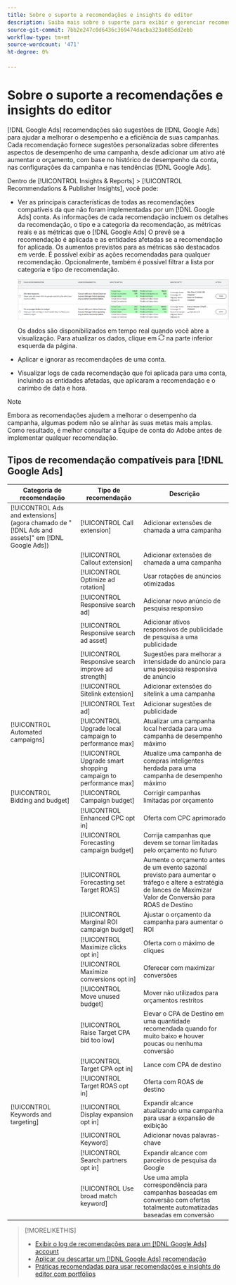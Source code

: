 ```yaml
---
title: Sobre o suporte a recomendações e insights do editor
description: Saiba mais sobre o suporte para exibir e gerenciar recomendações e insights do editor.
source-git-commit: 7bb2e247c0d6436c369474dacba323a085dd2ebb
workflow-type: tm+mt
source-wordcount: '471'
ht-degree: 0%

---
```


# Sobre o suporte a recomendações e insights do editor

[!DNL Google Ads] recomendações são sugestões de [!DNL Google Ads] para ajudar a melhorar o desempenho e a eficiência de suas campanhas. Cada recomendação fornece sugestões personalizadas sobre diferentes aspectos de desempenho de uma campanha, desde adicionar um ativo até aumentar o orçamento, com base no histórico de desempenho da conta, nas configurações da campanha e nas tendências [!DNL Google Ads].

Dentro de [!UICONTROL Insights & Reports] > [!UICONTROL Recommendations & Publisher Insights], você pode:

* Ver as principais características de todas as recomendações compatíveis da que não foram implementadas por um [!DNL Google Ads]<!-- or [Microsoft Advertising]--> conta. As informações de cada recomendação incluem os detalhes da recomendação, o tipo e a categoria da recomendação, as métricas reais e as métricas que o [!DNL Google Ads] O prevê se a recomendação é aplicada e as entidades afetadas se a recomendação for aplicada. Os aumentos previstos para as métricas são destacados em verde. É possível exibir as ações recomendadas para qualquer recomendação. Opcionalmente, também é possível filtrar a lista por categoria e tipo de recomendação.

   ![Interface do usuário do Recommendations](/help/search-social-commerce/assets/recommendations-ui.png "Interface do usuário do Recommendations")

   Os dados são disponibilizados em tempo real quando você abre a visualização. Para atualizar os dados, clique em ![Atualizar](/help/search-social-commerce/assets/refresh.png "Atualizar") na parte inferior esquerda da página.

* Aplicar e ignorar as recomendações de uma conta.

* Visualizar logs de cada recomendação que foi aplicada para uma conta, incluindo as entidades afetadas, que aplicaram a recomendação e o carimbo de data e hora.

>[!NOTE]
>
>Embora as recomendações ajudem a melhorar o desempenho da campanha, algumas podem não se alinhar às suas metas mais amplas. Como resultado, é melhor consultar a Equipe de conta do Adobe antes de implementar qualquer recomendação.

## Tipos de recomendação compatíveis para [!DNL Google Ads]

| Categoria de recomendação | Tipo de recomendação | Descrição |
| --- | --- | --- |
| [!UICONTROL Ads and extensions] (agora chamado de &quot;[!DNL Ads and assets]&quot; em [!DNL Google Ads]) | [!UICONTROL Call extension] | Adicionar extensões de chamada a uma campanha |
|  | [!UICONTROL Callout extension] | Adicionar extensões de chamada a uma campanha |
|  | [!UICONTROL Optimize ad rotation] | Usar rotações de anúncios otimizadas |
|  | [!UICONTROL Responsive search ad] | Adicionar novo anúncio de pesquisa responsivo |
|  | [!UICONTROL Responsive search ad asset] | Adicionar ativos responsivos de publicidade de pesquisa a uma publicidade |
|  | [!UICONTROL Responsive search improve ad strength] | Sugestões para melhorar a intensidade do anúncio para uma pesquisa responsiva de anúncio |
|  | [!UICONTROL Sitelink extension] | Adicionar extensões do sitelink a uma campanha |
|  | [!UICONTROL Text ad] | Adicionar sugestões de publicidade |
| [!UICONTROL Automated campaigns] | [!UICONTROL Upgrade local campaign to performance max] | Atualizar uma campanha local herdada para uma campanha de desempenho máximo |
|  | [!UICONTROL Upgrade smart shopping campaign to performance max] | Atualize uma campanha de compras inteligentes herdada para uma campanha de desempenho máximo |
| [!UICONTROL Bidding and budget] | [!UICONTROL Campaign budget] | Corrigir campanhas limitadas por orçamento |
|  | [!UICONTROL Enhanced CPC opt in] | Oferta com CPC aprimorado |
|  | [!UICONTROL Forecasting campaign budget] | Corrija campanhas que devem se tornar limitadas pelo orçamento no futuro |
|  | [!UICONTROL Forecasting set Target ROAS] | Aumente o orçamento antes de um evento sazonal previsto para aumentar o tráfego e altere a estratégia de lances de Maximizar Valor de Conversão para ROAS de Destino |
|  | [!UICONTROL Marginal ROI campaign budget] | Ajustar o orçamento da campanha para aumentar o ROI |
|  | [!UICONTROL Maximize clicks opt in] | Oferta com o máximo de cliques |
|  | [!UICONTROL Maximize conversions opt in] | Oferecer com maximizar conversões |
|  | [!UICONTROL Move unused budget] | Mover não utilizados para orçamentos restritos |
|  | [!UICONTROL Raise Target CPA bid too low] | Elevar o CPA de Destino em uma quantidade recomendada quando for muito baixo e houver poucas ou nenhuma conversão |
|  | [!UICONTROL Target CPA opt in] | Lance com CPA de destino |
|  | [!UICONTROL Target ROAS opt in] | Oferta com ROAS de destino |
| [!UICONTROL Keywords and targeting] | [!UICONTROL Display expansion opt in] | Expandir alcance atualizando uma campanha para usar a expansão de exibição |
|  | [!UICONTROL Keyword] | Adicionar novas palavras-chave |
|  | [!UICONTROL Search partners opt in] | Expandir alcance com parceiros de pesquisa da Google |
|  | [!UICONTROL Use broad match keyword] | Use uma ampla correspondência para campanhas baseadas em conversão com ofertas totalmente automatizadas baseadas em conversão |

>[!MORELIKETHIS]
>
>* [Exibir o log de recomendações para um [!DNL Google Ads] account](google-recommendation-view-log.md)
>* [Aplicar ou descartar um [!DNL Google Ads] recomendação](google-recommendation-apply-dismiss.md)
>* [Práticas recomendadas para usar recomendações e insights do editor com portfólios](recommendation-best-practices.md)

